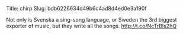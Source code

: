 Title: chirp
Slug: bdb6226634d49b6c4ad8d4ed0e3a190f

Not only is Svenska a sing-song language, or Sweden the 3rd biggest exporter of music, but they write all the songs. <a href="http://t.co/NcTrBIs2hQ">http://t.co/NcTrBIs2hQ</a>
